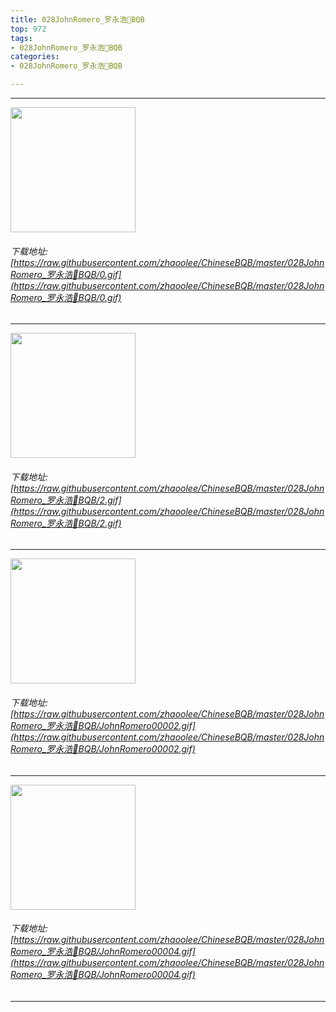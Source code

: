 ```yaml
---
title: 028JohnRomero_罗永浩🔨BQB
top: 972
tags:
- 028JohnRomero_罗永浩🔨BQB
categories:
- 028JohnRomero_罗永浩🔨BQB

---
```


------

<!-- more -->

<img height='200px' style='height:200px;' src=https://raw.githubusercontent.com/zhaoolee/ChineseBQB/master/028JohnRomero_罗永浩🔨BQB/0.gif /><br/><h6>下载地址: [https://raw.githubusercontent.com/zhaoolee/ChineseBQB/master/028JohnRomero_罗永浩🔨BQB/0.gif](https://raw.githubusercontent.com/zhaoolee/ChineseBQB/master/028JohnRomero_罗永浩🔨BQB/0.gif)</h6><hr/><img height='200px' style='height:200px;' src=https://raw.githubusercontent.com/zhaoolee/ChineseBQB/master/028JohnRomero_罗永浩🔨BQB/2.gif /><br/><h6>下载地址: [https://raw.githubusercontent.com/zhaoolee/ChineseBQB/master/028JohnRomero_罗永浩🔨BQB/2.gif](https://raw.githubusercontent.com/zhaoolee/ChineseBQB/master/028JohnRomero_罗永浩🔨BQB/2.gif)</h6><hr/><img height='200px' style='height:200px;' src=https://raw.githubusercontent.com/zhaoolee/ChineseBQB/master/028JohnRomero_罗永浩🔨BQB/JohnRomero00002.gif /><br/><h6>下载地址: [https://raw.githubusercontent.com/zhaoolee/ChineseBQB/master/028JohnRomero_罗永浩🔨BQB/JohnRomero00002.gif](https://raw.githubusercontent.com/zhaoolee/ChineseBQB/master/028JohnRomero_罗永浩🔨BQB/JohnRomero00002.gif)</h6><hr/><img height='200px' style='height:200px;' src=https://raw.githubusercontent.com/zhaoolee/ChineseBQB/master/028JohnRomero_罗永浩🔨BQB/JohnRomero00004.gif /><br/><h6>下载地址: [https://raw.githubusercontent.com/zhaoolee/ChineseBQB/master/028JohnRomero_罗永浩🔨BQB/JohnRomero00004.gif](https://raw.githubusercontent.com/zhaoolee/ChineseBQB/master/028JohnRomero_罗永浩🔨BQB/JohnRomero00004.gif)</h6><hr/>